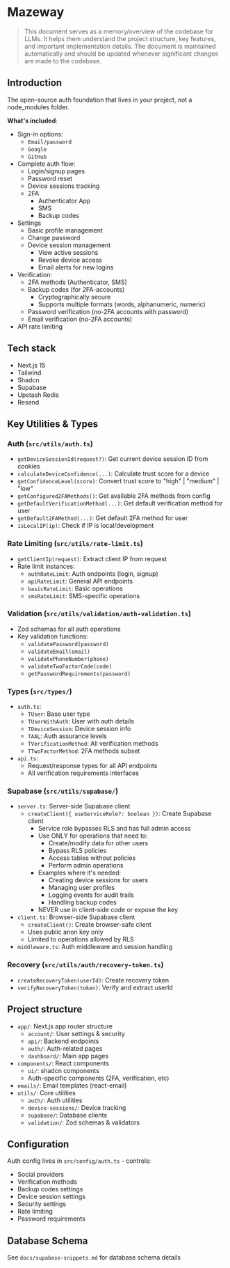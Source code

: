 # Mazeway

> This document serves as a memory/overview of the codebase for LLMs. It helps them understand the project structure, key features, and important implementation details. The document is maintained automatically and should be updated whenever significant changes are made to the codebase.

## Introduction

The open-source auth foundation that lives in your project, not a node_modules folder.

**What's included**:

- Sign-in options:
  - `Email/password`
  - `Google`
  - `GitHub`
- Complete auth flow:
  - Login/signup pages
  - Password reset
  - Device sessions tracking
  - 2FA
    - Authenticator App
    - SMS
    - Backup codes
- Settings
  - Basic profile management
  - Change password
  - Device session management
    - View active sessions
    - Revoke device access
    - Email alerts for new logins
- Verification:
  - 2FA methods (Authenticator, SMS)
  - Backup codes (for 2FA-accounts)
    - Cryptographically secure
    - Supports multiple formats (words, alphanumeric, numeric)
  - Password verification (no-2FA accounts with password)
  - Email verification (no-2FA accounts)
- API rate limiting

## Tech stack

* Next.js 15
* Tailwind
* Shadcn
* Supabase
* Upstash Redis
* Resend

## Key Utilities & Types

### Auth (`src/utils/auth.ts`)
- `getDeviceSessionId(request?)`: Get current device session ID from cookies
- `calculateDeviceConfidence(...)`: Calculate trust score for a device
- `getConfidenceLevel(score)`: Convert trust score to "high" | "medium" | "low"
- `getConfigured2FAMethods()`: Get available 2FA methods from config
- `getDefaultVerificationMethod(...)`: Get default verification method for user
- `getDefault2FAMethod(...)`: Get default 2FA method for user
- `isLocalIP(ip)`: Check if IP is local/development

### Rate Limiting (`src/utils/rate-limit.ts`)
- `getClientIp(request)`: Extract client IP from request
- Rate limit instances:
  - `authRateLimit`: Auth endpoints (login, signup)
  - `apiRateLimit`: General API endpoints
  - `basicRateLimit`: Basic operations
  - `smsRateLimit`: SMS-specific operations

### Validation (`src/utils/validation/auth-validation.ts`)
- Zod schemas for all auth operations
- Key validation functions:
  - `validatePassword(password)`
  - `validateEmail(email)`
  - `validatePhoneNumber(phone)`
  - `validateTwoFactorCode(code)`
  - `getPasswordRequirements(password)`

### Types (`src/types/`)
- `auth.ts`:
  - `TUser`: Base user type
  - `TUserWithAuth`: User with auth details
  - `TDeviceSession`: Device session info
  - `TAAL`: Auth assurance levels
  - `TVerificationMethod`: All verification methods
  - `TTwoFactorMethod`: 2FA methods subset
- `api.ts`:
  - Request/response types for all API endpoints
  - All verification requirements interfaces

### Supabase (`src/utils/supabase/`)
- `server.ts`: Server-side Supabase client
  - `createClient({ useServiceRole?: boolean })`: Create Supabase client
    - Service role bypasses RLS and has full admin access
    - Use ONLY for operations that need to:
      - Create/modify data for other users
      - Bypass RLS policies
      - Access tables without policies
      - Perform admin operations
    - Examples where it's needed:
      - Creating device sessions for users
      - Managing user profiles
      - Logging events for audit trails
      - Handling backup codes
    - NEVER use in client-side code or expose the key
- `client.ts`: Browser-side Supabase client
  - `createClient()`: Create browser-safe client
  - Uses public anon key only
  - Limited to operations allowed by RLS
- `middleware.ts`: Auth middleware and session handling

### Recovery (`src/utils/auth/recovery-token.ts`)
- `createRecoveryToken(userId)`: Create recovery token
- `verifyRecoveryToken(token)`: Verify and extract userId

## Project structure
- `app/`: Next.js app router structure
  - `account/`: User settings & security
  - `api/`: Backend endpoints
  - `auth/`: Auth-related pages
  - `dashboard/`: Main app pages
- `components/`: React components
  - `ui/`: shadcn components
  - Auth-specific components (2FA, verification, etc)
- `emails/`: Email templates (react-email)
- `utils/`: Core utilities
  - `auth/`: Auth utilities
  - `device-sessions/`: Device tracking
  - `supabase/`: Database clients
  - `validation/`: Zod schemas & validators

## Configuration

Auth config lives in `src/config/auth.ts` - controls:
- Social providers
- Verification methods
- Backup codes settings
- Device session settings
- Security settings
- Rate limiting
- Password requirements

## Database Schema
See `docs/supabase-snippets.md` for database schema details